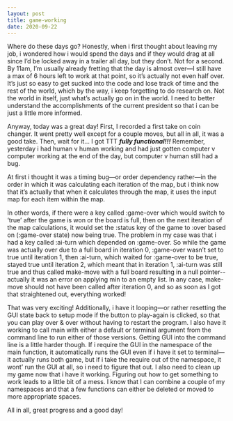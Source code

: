 ```yaml
---
layout: post
title: game-working
date: 2020-09-22
---
```


Where do these days go?  Honestly, when i first thought about leaving my job, i wondered how i would spend the days and if they would drag at all since I’d be locked away in a trailer all day, but they don’t.  Not for a second.  By 11am, I’m usually already fretting that the day is almost over—I still have a max of 6 hours left to work at that point, so it’s actually not even half over.  It’s just so easy to get sucked into the code and lose track of time and the rest of the world, which by the way, i keep forgetting to do research on.  Not the world in itself, just what’s actually go on in the world.  I need to better understand the accomplishments of the current president so that i can be just a little more informed.

Anyway, today was a great day!  First, I recorded a first take on coin changer.  It went pretty well except for a couple moves, but all in all, it was a good take.  Then, wait for it… I got TTT ***fully functional!!!***  Remember, yesterday i had human v human working and had just gotten computer v computer working at the end of the day, but computer v human still had a bug.  

At first i thought it was a timing bug—or order dependency rather—in the order in which it was calculating each iteration of the map, but i think now that it’s actually that when it calculates through the map, it uses the input map for each item within the map.  

In other words, if there were a key called :game-over which would switch to ‘true’ after the game is won or the board is full, then on the next iteration of the map calculations, it would set the :status key of the game to :over based on (:game-over state) now being true.  The problem in my case was that i had a key called :ai-turn which depended on :game-over.  So while the game was actually over due to a full board in iteration 0, :game-over wasn’t set to true until iteration 1, then :ai-turn, which waited for :game-over to be true, stayed true until iteration 2, which meant that in iteration 1, :ai-turn was still true and thus called make-move with a full board resulting in a null pointer--actually it was an error on applying min to an empty list.  In any case, make-move should not have been called after iteration 0, and so as soon as I got that straightened out, everything worked!

That was very exciting!  Additionally, i have it looping—or rather resetting the GUI state back to setup mode if the button to play-again is clicked, so that you can play over & over without having to restart the program.  I also have it working to call main with either a default or terminal argument from the command line to run either of those versions.  Getting GUI into the command line is a little harder though.  If i require the GUI in the namespace of the main function, it automatically runs the GUI even if i have it set to terminal—it actually runs both game, but if i take the require out of the namespace, it wont’ run the GUI at all, so i need to figure that out.  I also need to clean up my game now that i have it working.  Figuring out how to get something to work leads to a little bit of a mess.  I know that I can combine a couple of my namespaces and that a few functions can either be deleted or moved to more appropriate spaces.

All in all, great progress and a good day!

